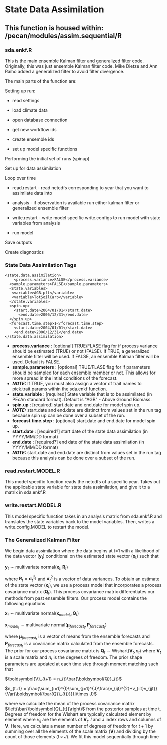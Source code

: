 # State Data Assimilation 

## This function is housed within: **/pecan/modules/assim.sequential/R**

### **sda.enkf.R**
This is the main ensemble Kalman filter and generalized filter code. Originally, this was just ensemble Kalman filter code. Mike Dietze and Ann Raiho added a generalized filter to avoid filter divergence.

The main parts of the function are:

Setting up run:

* read settings
  
* load climate data

* open database connection

* get new workflow ids
  
* create ensemble ids

* set up model specific functions

Performing the initial set of runs (spinup)

Set up for data assimilation

Loop over time

* read.restart - read netcdfs corresponding to year that you want to assimilate data into
  
* analysis - if observation is available run either kalman filter or generalized ensemble filter
  
* write.restart - write model specific write.configs to run model with state variables from analysis
  
* run model
  
Save outputs

Create diagnostics

### State Data Assimilation Tags

```
<state.data.assimilation>
	<process.variance>FALSE</process.variance>
  <sample.parameters>FALSE</sample.parameters>
  <state.variables>
   <variable>AGB.pft</variable>
   <variable>TotSoilCarb</variable>
  </state.variables>
  <spin.up>
  	<start.date>2004/01/01</start.date>
	  <end.date>2006/12/31</end.date>
  </spin.up>
  <forecast.time.step>1</forecast.time.step>
	<start.date>2004/01/01</start.date>
	<end.date>2006/12/31</end.date>
</state.data.assimilation>
```

* **process.variance** : [optional] TRUE/FLASE flag for if process variance should be estimated (TRUE) or not (FALSE). If TRUE, a generalized ensemble filter will be used. If FALSE, an ensemble Kalman filter will be used. Default is FALSE.
* **sample.parameters** : [optional] TRUE/FLASE flag for if parameters should be sampled for each ensemble member or not. This allows for more spread in the intial conditions of the forecast.
* **_NOTE:_** If TRUE, you must also assign a vector of trait names to pick.trait.params within the sda.enkf function.
* **state.variable** : [required] State variable that is to be assimilated (in PEcAn standard format). Default is "AGB" - Above Ground Biomass.
* **spin.up** : [required] start.date and end.date for model spin up.
* **_NOTE:_** start.date and end.date are distinct from values set in the run tag because spin up can be done over a subset of the run.
* **forecast.time.step** : [optional] start.date and end.date for model spin up.
* **start.date** : [required?] start date of the state data assimilation (in YYYY/MM/DD format) 
* **end.date** : [required?] end date of the state data assimilation (in YYYY/MM/DD format)
* **_NOTE:_** start.date and end.date are distinct from values set in the run tag because this analysis can be done over a subset of the run.

### **read.restart.MODEL.R**
This model specific function reads the netcdfs of a specific year. Takes out the applicable state variable for state data assimilation, and give it to a matrix in sda.enkf.R

### **write.restart.MODEL.R**
This model specific function takes in an analysis matrix from sda.enkf.R and translates the state variables back to the model variables. Then, writes a write.config.MODEL to restart the model.

### The Generalized Kalman Filter

We begin data assimilation where the data begins at t=1
  with a likelihood of the data vector $\left(\boldsymbol{y_{t}}\right)$
  conditional on the estimated state vector $\left(\boldsymbol{x_{t}}\right)$
  such that
  
 $\boldsymbol{y}_{t}\sim\mathrm{multivariate\:normal}(\boldsymbol{x}_{t},\boldsymbol{R}_{t})$
 
where $\boldsymbol{R}_{t}=\boldsymbol{\sigma}_{t}^{2}\boldsymbol{I}$ and $\boldsymbol{\sigma}_{t}^{2}$ is a vector of data variances. To obtain an estimate of the state vector $\left(\boldsymbol{x}_{t}\right)$, we use a process model that incorporates a process covariance matrix $\left(\boldsymbol{Q}_{t}\right)$. This process covariance matrix differentiates our methods from past ensemble filters. Our process model contains the following equations

$\boldsymbol{x}_{t}	\sim	\mathrm{multivariate\: normal}(\boldsymbol{x}_{model_{t}},\boldsymbol{Q}_{t})$

$\boldsymbol{x}_{model_{t}}	\sim	\mathrm{multivariate\: normal}(\boldsymbol{\mu}_{forecast_{t}},\boldsymbol{P}_{forecast_{t}})$

where $\boldsymbol{\mu}_{forecast_{t}}$ is a vector of means from the ensemble forecasts and $\boldsymbol{P}_{forecast_{t}}$ is a covariance matrix calculated from the ensemble forecasts. The prior for our process covariance matrix is $\boldsymbol{Q}_{t}\sim\mathrm{Wishart}(\boldsymbol{V}_{t},n_{t})$ where $\boldsymbol{V}_{t}$ is a scale matrix and $n_{t}$ is the degrees of freedom. The prior shape parameters are updated at each time step through moment matching such that

$\boldsymbol{V}_{t+1}	=	n_{t}\bar{\boldsymbol{Q}}_{t}$

$n_{t+1}	=	\frac{\sum_{i=1}^{I}\sum_{j=1}^{J}\frac{v_{ijt}^{2}+v_{iit}v_{jjt}}{Var(\boldsymbol{\bar{Q}}_{t})}}{I\times J}$

where we calculate the mean of the process covariance matrix $\left(\bar{\boldsymbol{Q}_{t}}\right)$ from the posterior samples at time t. Degrees of freedom for the Wishart are typically calculated element by element where $v_{ij}$ are the elements of $\boldsymbol{V}_{t}$. $I$ and $J$ index rows and columns of $\boldsymbol{V}$. Here, we calculate a mean number of degrees of freedom for $t+1$ by summing over all the elements of the scale matrix $\left(\boldsymbol{V}\right)$ and dividing by the count of those elements $\left(I\times J\right)$. We fit this model sequentially through time
 
 
